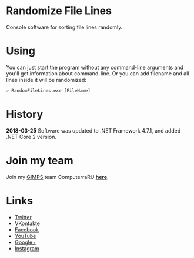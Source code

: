 # Randomize File Lines

Console software for sorting file lines randomly.

# Using
You can just start the program without any command-line arguments and you'll get information about command-line. Or you can add filename and all lines inside it will be randomized:
```sh
> RandomFileLines.exe [FileName]
```

# History

**2018-03-25**
Software was updated to .NET Framework 4.7.1, and added .NET Core 2 version.

# Join my team

Join my [GIMPS](http://www.mersenne.org) team ComputerraRU **[here](https://computerraru.ru)**.

# Links
- [Twitter][tw]
- [VKontakte][vk]
- [Facebook][fb]
- [YouTube][yt]
- [Google+][g+]
- [Instagram][ig]

[tw]: <https://twitter.com/ComputerraRU>
[vk]: <http://vk.com/club104743987>
[fb]: <https://www.facebook.com/groups/212319972147203/>
[yt]: <https://www.youtube.com/channel/UCK6Tttr-OodJIDbl1Bil0wg>
[g+]: <https://plus.google.com/u/0/communities/106623212387198347101>
[ig]: <https://www.instagram.com/computerraru/>
